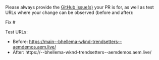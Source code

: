 Please always provide the [GitHub issue(s)](../issues) your PR is for, as well as test URLs where your change can be observed (before and after):

Fix #<gh-issue-id>

Test URLs:
- Before: https://main--bhellema-wknd-trendsetters--aemdemos.aem.live/
- After: https://<branch>--bhellema-wknd-trendsetters--aemdemos.aem.live/
